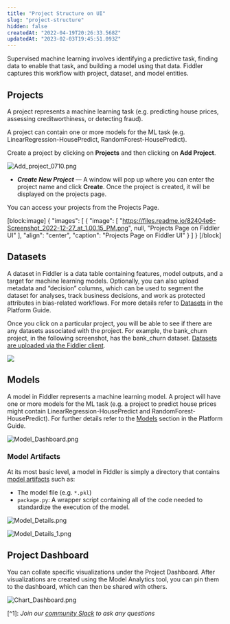 ```yaml
---
title: "Project Structure on UI"
slug: "project-structure"
hidden: false
createdAt: "2022-04-19T20:26:33.568Z"
updatedAt: "2023-02-03T19:45:51.093Z"
---
```

Supervised machine learning involves identifying a predictive task, finding data to enable that task, and building a model using that data. Fiddler captures this workflow with project, dataset, and model entities.

## Projects

A project represents a machine learning task (e.g. predicting house prices, assessing creditworthiness, or detecting fraud).

A project can contain one or more models for the ML task (e.g. LinearRegression-HousePredict, RandomForest-HousePredict).

Create a project by clicking on **Projects** and then clicking on **Add Project**.

![](https://files.readme.io/8e4b429-Add_project_0710.png "Add_project_0710.png")

- **_Create New Project_** — A window will pop up where you can enter the project name and click **Create**. Once the project is created, it will be displayed on the projects page.

You can access your projects from the Projects Page.

[block:image]
{
  "images": [
    {
      "image": [
        "https://files.readme.io/82404e6-Screenshot_2022-12-27_at_1.00.15_PM.png",
        null,
        "Projects Page on Fiddler UI"
      ],
      "align": "center",
      "caption": "Projects Page on Fiddler UI"
    }
  ]
}
[/block]

## Datasets

A dataset in Fiddler is a data table containing features, model outputs, and a target for machine learning models. Optionally, you can also upload metadata and “decision” columns, which can be used to segment the dataset for analyses, track business decisions, and work as protected attributes in bias-related workflows. For more details refer to [Datasets](doc:project-architecture#datasets) in the Platform Guide.

Once you click on a particular project, you will be able to see if there are any datasets associated with the project. For example, the bank_churn project, in the following screenshot, has the bank_churn dataset. [Datasets are uploaded via the Fiddler client](ref:clientupload_dataset). 

![](https://files.readme.io/3fa7700-Screenshot_2022-12-27_at_1.05.05_PM.png)

## Models

A model in Fiddler represents a machine learning model. A project will have one or more models for the ML task (e.g. a project to predict house prices might contain LinearRegression-HousePredict and RandomForest-HousePredict). For further details refer to the [Models](doc:project-architecture#models) section in the Platform Guide.

![](https://files.readme.io/e151df5-Model_Dashboard.png "Model_Dashboard.png")

### Model Artifacts

At its most basic level, a model in Fiddler is simply a directory that contains [model artifacts](doc:artifacts-and-surrogates) such as:

- The model file (e.g. `*.pkl`)
- `package.py`: A wrapper script containing all of the code needed to standardize the execution of the model.

![](https://files.readme.io/7170489-Model_Details.png "Model_Details.png")

![](https://files.readme.io/2b3d52e-Model_Details_1.png "Model_Details_1.png")

## Project Dashboard

You can collate specific visualizations under the Project Dashboard. After visualizations are created using the Model Analytics tool, you can pin them to the dashboard, which can then be shared with others.

![](https://files.readme.io/b7cb9ce-Chart_Dashboard.png "Chart_Dashboard.png")

[^1]\: _Join our [community Slack](https://www.fiddler.ai/slackinvite) to ask any questions_